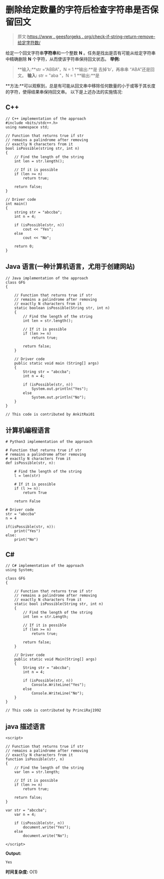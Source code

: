 # 删除给定数量的字符后检查字符串是否保留回文

> 原文:[https://www . geesforgeks . org/check-if-string-return-remove-给定字符数/](https://www.geeksforgeeks.org/check-if-string-remains-palindrome-after-removing-given-number-of-characters/)

给定一个回文字符串**字符串**和一个整数 **N** 。任务是找出是否有可能从给定字符串中精确删除 **N** 个字符，从而使该字符串保持回文状态。
**举例:**

> **输入:**str =“ABBA”，N = 1
> **输出:**是
> 去掉‘b’，再串串
> “ABA”还是回文。
> **输入:** str = "aba "，N = 1
> **输出:**是

**方法:**可以观察到，总是有可能从回文串中移除任何数量的小于或等于其长度的字符，使得结果串保持回文串。
以下是上述办法的实施情况:

## C++

```
// C++ implementation of the approach
#include <bits/stdc++.h>
using namespace std;

// Function that returns true if str
// remains a palindrome after removing
// exactly N characters from it
bool isPossible(string str, int n)
{
    // Find the length of the string
    int len = str.length();

    // If it is possible
    if (len >= n)
        return true;

    return false;
}

// Driver code
int main()
{
    string str = "abccba";
    int n = 4;

    if (isPossible(str, n))
        cout << "Yes";
    else
        cout << "No";

    return 0;
}
```

## Java 语言(一种计算机语言，尤用于创建网站)

```
// Java implementation of the approach
class GFG
{

    // Function that returns true if str
    // remains a palindrome after removing
    // exactly N characters from it
    static boolean isPossible(String str, int n)
    {
        // Find the length of the string
        int len = str.length();

        // If it is possible
        if (len >= n)
            return true;

        return false;
    }

    // Driver code
    public static void main (String[] args)
    {
        String str = "abccba";
        int n = 4;

        if (isPossible(str, n))
            System.out.println("Yes");
        else
            System.out.println("No");
    }
}

// This code is contributed by AnkitRai01
```

## 计算机编程语言

```
# Python3 implementation of the approach

# Function that returns true if str
# remains a palindrome after removing
# exactly N characters from it
def isPossible(str, n):

    # Find the length of the string
    l = len(str)

    # If it is possible
    if (l >= n):
        return True

    return False

# Driver code
str = "abccba"
n = 4

if(isPossible(str, n)):
    print("Yes")
else:
    print("No")
```

## C#

```
// C# implementation of the approach
using System;

class GFG
{

    // Function that returns true if str
    // remains a palindrome after removing
    // exactly N characters from it
    static bool isPossible(String str, int n)
    {
        // Find the length of the string
        int len = str.Length;

        // If it is possible
        if (len >= n)
            return true;

        return false;
    }

    // Driver code
    public static void Main(String[] args)
    {
        String str = "abccba";
        int n = 4;

        if (isPossible(str, n))
            Console.WriteLine("Yes");
        else
            Console.WriteLine("No");
    }
}

// This code is contributed by PrinciRaj1992
```

## java 描述语言

```
<script>

// Function that returns true if str
// remains a palindrome after removing
// exactly N characters from it
function isPossible(str, n)
{
    // Find the length of the string
    var len = str.length;

    // If it is possible
    if (len >= n)
        return true;

    return false;
}

var str = "abccba";
    var n = 4;

    if (isPossible(str, n))
        document.write("Yes");
    else
        document.write("No");

</script>
```

**Output:** 

```
Yes
```

**时间复杂度:** O(1)